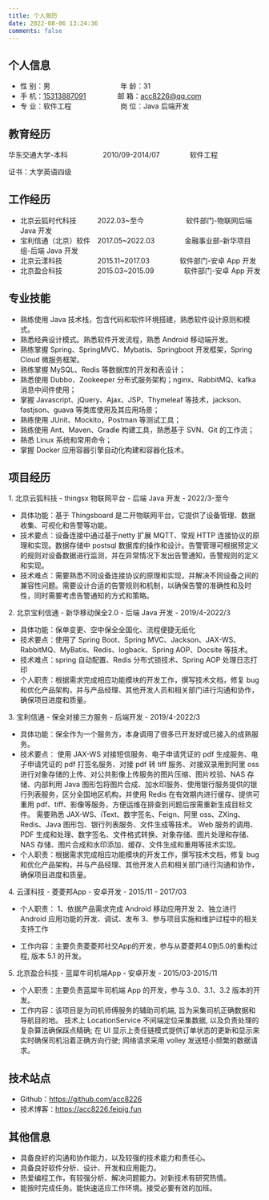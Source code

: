 ```yaml
---
title: 个人简历
date: 2022-08-06 13:24:36
comments: false
---
```


## 个人信息

* 性 别：男&emsp;&emsp;&emsp;&emsp;&emsp;&emsp;&emsp;&emsp;&emsp;&emsp;年 龄：31
* 手 机：[15313887091](tel:15313887091)&emsp;&emsp;&emsp;&ensp;&ensp;&ensp;邮 箱：[acc8226@qq.com](mailto:acc8226@qq.com)
* 专 业：软件工程&emsp;&emsp;&emsp;&emsp;&emsp;&emsp;&emsp;岗 位：Java 后端开发

## 教育经历

华东交通大学-本科&emsp;&emsp;&emsp;&emsp;&emsp;2010/09-2014/07&emsp;&emsp;&emsp;&emsp; 软件工程

证书：大学英语四级

## 工作经历

* 北京云狐时代科技&emsp;&emsp;&emsp;2022.03~至今&emsp;&emsp;&emsp;&emsp;&emsp;&emsp;软件部门-物联网后端 Java 开发
* 宝利信通（北京）软件&emsp;2017.05~2022.03&emsp;&emsp;&emsp;&emsp; 金融事业部-新华项目组-后端 Java 开发
* 北京云漾科技&emsp;&emsp;&emsp;&emsp;&emsp;2015.11~2017.03&emsp;&emsp;&emsp;&emsp; 软件部门-安卓 App 开发
* 北京盈合科技&emsp;&emsp;&emsp;&emsp;&emsp;2015.03~2015.09&emsp;&emsp;&emsp;&emsp; 软件部门-安卓 App 开发

## 专业技能

* 熟练使用 Java 技术栈，包含代码和软件环境搭建，熟悉软件设计原则和模式。
* 熟悉经典设计模式。熟悉软件开发流程，熟悉 Android 移动端开发。
* 熟练掌握 Spring、SpringMVC、Mybatis、Springboot 开发框架，Spring Cloud 微服务框架。
* 熟练掌握 MySQL、Redis 等数据库的开发和表设计；
* 熟悉使用 Dubbo、Zookeeper 分布式服务架构；nginx、RabbitMQ、kafka 消息中间件使用；
* 掌握 Javascript、jQuery、Ajax、JSP、Thymeleaf 等技术，jackson、fastjson、guava 等类库使用及其应用场景；
* 熟练使用 JUnit、Mockito，Postman 等测试工具；
* 熟练使用 Ant、Maven、Gradle 构建工具，熟悉基于 SVN、Git 的工作流；
* 熟悉 Linux 系统和常用命令；
* 掌握 Docker 应用容器引擎自动化构建和容器化技术。

## 项目经历

1\. 北京云狐科技 - thingsx 物联网平台 - 后端 Java 开发 - 2022/3-至今

* 具体功能：基于 Thingsboard 是二开物联网平台，它提供了设备管理、数据收集、可视化和告警等功能。
* 技术要点：设备连接中通过基于netty 扩展 MQTT、常规 HTTP 连接协议的原理和实现。数据存储中 postsql 数据库的操作和设计。告警管理可根据预定义的规则对设备数据进行监测，并在异常情况下发出告警通知，告警规则的定义和实现。
* 技术难点：需要熟悉不同设备连接协议的原理和实现，并解决不同设备之间的兼容性问题。需要设计合适的告警规则和机制，以确保告警的准确性和及时性，同时需要考虑告警通知的方式和策略。

2\. 北京宝利信通 - 新华移动保全2.0 - 后端 Java 开发 - 2019/4-2022/3

* 具体功能：保单变更、空中保全全国化、流程便捷无纸化
* 技术要点：使用了 Spring Boot、Spring MVC、Jackson、JAX-WS、RabbitMQ、MyBatis、Redis、logback、Spring AOP、Docsite 等技术。
* 技术难点：spring 自动配置、Redis 分布式锁技术、Spring AOP 处理日志打印
* 个人职责：根据需求完成相应功能模块的开发工作，撰写技术文档，修复 bug 和优化产品架构，并与产品经理、其他开发人员和相关部门进行沟通和协作，确保项目进度和质量。

3\. 宝利信通 - 保全对接三方服务 - 后端开发 - 2019/4-2022/3

* 具体功能：保全作为一个服务方，本身调用了很多已开发好或已接入的成熟服务。
* 技术要点：
使用 JAX-WS 对接短信服务、电子申请凭证的 pdf 生成服务、电子申请凭证的 pdf 打签名服务、对接 pdf 转 tiff 服务、对接双录用到阿里 oss 进行对象存储的上传、对公共影像上传服务的图片压缩、图片校验、NAS 存储、内部利用 Java 图形包将图片合成、加水印服务、使用银行服务提供的银行列表服务，区分全国地区机构，并使用 Redis 在有效期内进行缓存、提供可重用 pdf、tiff、影像等服务，方便运维在排查到问题后按需重新生成目标文件。
需要熟悉 JAX-WS、iText、数字签名、Feign、阿里 oss、ZXing、Redis、Java 图形包、银行列表服务、文件生成等技术。
Web 服务的调用、PDF 生成和处理、数字签名、文件格式转换、对象存储、图片处理和存储、NAS 存储、图片合成和水印添加、缓存、文件生成和重用等技术实现。
* 个人职责：根据需求完成相应功能模块的开发工作，撰写技术文档，修复 bug 和优化产品架构，并与产品经理、其他开发人员和相关部门进行沟通和协作，确保项目进度和质量。

4\. 云漾科技 - 菱菱邦App - 安卓开发 - 2015/11 - 2017/03

* 个人职责：
1、依据产品需求完成 Android 移动应用开发
2、独立进行 Android 应用功能的开发、调试、发布
3、参与项目实施和维护过程中的相关支持工作

* 工作内容：主要负责菱菱邦社交App的开发，参与从菱菱邦4.0到5.0的重构过程, 版本 5.1 的开发。

5\. 北京盈合科技 - 蓝犀牛司机端App - 安卓开发 - 2015/03-2015/11

* 个人职责：主要负责蓝犀牛司机端 App 的开发，参与 3.0、3.1、3.2 版本的开发。
* 工作内容：该项目是为司机师傅服务的辅助司机端, 旨为采集司机正确数据和导航目的地。
技术上 LocationService 不间端定位采集数据, 以及负责处理的复杂算法确保踩点精确; 在 UI 显示上责任链模式提供订单状态的更新和显示来实时确保司机沿着正确方向行驶; 网络请求采用 volley 发送短小频繁的数据请求。

## 技术站点

* Github：<https://github.com/acc8226>
* 技术博客：<https://acc8226.feipig.fun>

## 其他信息

* 具备良好的沟通和协作能力，以及较强的技术能力和责任心。
* 具备良好软件分析、设计、开发和应用能力。
* 热爱编程工作，有较强分析、解决问题能力。对新技术有研究热情。
* 能按时完成任务。能快速适应工作环境。接受必要有效的加班。
